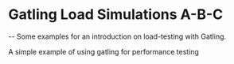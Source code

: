 # Gatling Load Simulations A-B-C
--
Some examples for an introduction on load-testing with Gatling.

A simple example of using gatling for performance testing
